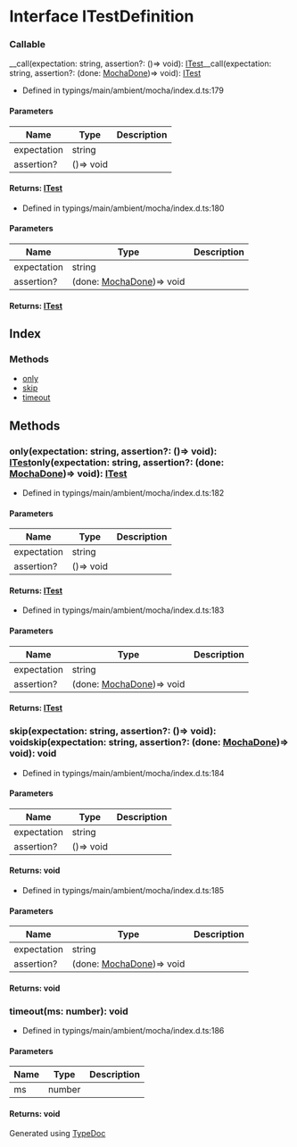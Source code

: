# Interface ITestDefinition


### Callable
__call(expectation: string, assertion?: ()=> void): [ITest](_typings_main_ambient_mocha_index_d_.mocha.itest.md)__call(expectation: string, assertion?: (done: [MochaDone](_typings_main_ambient_mocha_index_d_.mochadone.md))=> void): [ITest](_typings_main_ambient_mocha_index_d_.mocha.itest.md)
  
* Defined in typings/main/ambient/mocha/index.d.ts:179


#### Parameters

| Name | Type | Description |
| ---- | ---- | ---- |
| expectation | string|  |
| assertion? | ()=> void|  |

#### Returns: [ITest](_typings_main_ambient_mocha_index_d_.mocha.itest.md)
  
* Defined in typings/main/ambient/mocha/index.d.ts:180


#### Parameters

| Name | Type | Description |
| ---- | ---- | ---- |
| expectation | string|  |
| assertion? | (done: [MochaDone](_typings_main_ambient_mocha_index_d_.mochadone.md))=> void|  |

#### Returns: [ITest](_typings_main_ambient_mocha_index_d_.mocha.itest.md)

## Index

### Methods
* [only](_typings_main_ambient_mocha_index_d_.mocha.itestdefinition.md#only)
* [skip](_typings_main_ambient_mocha_index_d_.mocha.itestdefinition.md#skip)
* [timeout](_typings_main_ambient_mocha_index_d_.mocha.itestdefinition.md#timeout)

## Methods

### only(expectation: string, assertion?: ()=> void): [ITest](_typings_main_ambient_mocha_index_d_.mocha.itest.md)only(expectation: string, assertion?: (done: [MochaDone](_typings_main_ambient_mocha_index_d_.mochadone.md))=> void): [ITest](_typings_main_ambient_mocha_index_d_.mocha.itest.md)
  
* Defined in typings/main/ambient/mocha/index.d.ts:182


#### Parameters

| Name | Type | Description |
| ---- | ---- | ---- |
| expectation | string|  |
| assertion? | ()=> void|  |

#### Returns: [ITest](_typings_main_ambient_mocha_index_d_.mocha.itest.md)
  
* Defined in typings/main/ambient/mocha/index.d.ts:183


#### Parameters

| Name | Type | Description |
| ---- | ---- | ---- |
| expectation | string|  |
| assertion? | (done: [MochaDone](_typings_main_ambient_mocha_index_d_.mochadone.md))=> void|  |

#### Returns: [ITest](_typings_main_ambient_mocha_index_d_.mocha.itest.md)

### skip(expectation: string, assertion?: ()=> void): voidskip(expectation: string, assertion?: (done: [MochaDone](_typings_main_ambient_mocha_index_d_.mochadone.md))=> void): void
  
* Defined in typings/main/ambient/mocha/index.d.ts:184


#### Parameters

| Name | Type | Description |
| ---- | ---- | ---- |
| expectation | string|  |
| assertion? | ()=> void|  |

#### Returns: void
  
* Defined in typings/main/ambient/mocha/index.d.ts:185


#### Parameters

| Name | Type | Description |
| ---- | ---- | ---- |
| expectation | string|  |
| assertion? | (done: [MochaDone](_typings_main_ambient_mocha_index_d_.mochadone.md))=> void|  |

#### Returns: void

### timeout(ms: number): void
  
* Defined in typings/main/ambient/mocha/index.d.ts:186


#### Parameters

| Name | Type | Description |
| ---- | ---- | ---- |
| ms | number|  |

#### Returns: void


Generated using [TypeDoc](http://typedoc.io)
